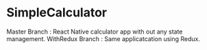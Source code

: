 # SimpleCalculator
Master Branch : React Native calculator app with out any state management.
WithRedux Branch : Same applicatcation using Redux.
